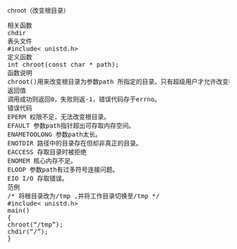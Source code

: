 chroot（改变根目录）
<pre>相关函数
chdir
表头文件
#include< unistd.h>
定义函数
int chroot(const char * path);
函数说明
chroot()用来改变根目录为参数path 所指定的目录。只有超级用户才允许改变根目录，子进程将继承新的根目录。
返回值
调用成功则返回0，失败则返-1，错误代码存于errno。
错误代码
EPERM 权限不足，无法改变根目录。
EFAULT 参数path指针超出可存取内存空间。
ENAMETOOLONG 参数path太长。
ENOTDIR 路径中的目录存在但却非真正的目录。
EACCESS 存取目录时被拒绝
ENOMEM 核心内存不足。
ELOOP 参数path有过多符号连接问题。
EIO I/O 存取错误。
范例
/* 将根目录改为/tmp ,并将工作目录切换至/tmp */
#include< unistd.h>
main()
{
chroot(“/tmp”);
chdir(“/”);
}</pre>